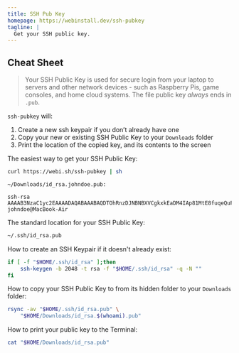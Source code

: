 ```yaml
---
title: SSH Pub Key
homepage: https://webinstall.dev/ssh-pubkey
tagline: |
  Get your SSH public key.
---
```


## Cheat Sheet

> Your SSH Public Key is used for secure login from your laptop to servers and
> other network devices - such as Raspberry Pis, game consoles, and home cloud
> systems. The file public key _always_ ends in `.pub`.

`ssh-pubkey` will:

1. Create a new ssh keypair if you don’t already have one
2. Copy your new or existing SSH Public Key to your `Downloads` folder
3. Print the location of the copied key, and its contents to the screen

The easiest way to get your SSH Public Key:

```sh
curl https://webi.sh/ssh-pubkey | sh
```

```text
~/Downloads/id_rsa.johndoe.pub:

ssh-rsa AAAAB3NzaC1yc2EAAAADAQABAAABAQDTOhRnzDJNBNBXVCgkxkEaDM4IAp81MtE8fuqeQuFvq5gYLWoZND39N++bUvjMRCveWzZlQNxcLjXHlZA3mGj1b9aMImrvyoq8FJepe+RLEuptJe3md4EtTXo8VJuMXV0lJCcd9ct+eqJ0jH0ww4FDJXWMaFbiVwJBO0IaYevlwcf0QwH12FCARZUSwXfsIeCZNGxOPamIUCXumpQiAjTLGHFIDyWwLDCNPi8GyB3VmqsTNEvO/H8yY4VI7l9hpztE5W6LmGUfTMZrnsELryP5oRlo8W5oVFFS85Lb8bVfn43deGdlLGkwmcJuXzZfostSTHI5Mj7MWezPZyoSqFLl johndoe@MacBook-Air
```

The standard location for your SSH Public Key:

```sh
~/.ssh/id_rsa.pub
```

How to create an SSH Keypair if it doesn't already exist:

```sh
if [ -f "$HOME/.ssh/id_rsa" ];then
    ssh-keygen -b 2048 -t rsa -f "$HOME/.ssh/id_rsa" -q -N ""
fi
```

How to copy your SSH Public Key to from its hidden folder to your `Downloads`
folder:

```sh
rsync -av "$HOME/.ssh/id_rsa.pub" \
    "$HOME/Downloads/id_rsa.$(whoami).pub"
```

How to print your public key to the Terminal:

```sh
cat "$HOME/Downloads/id_rsa.pub"
```
